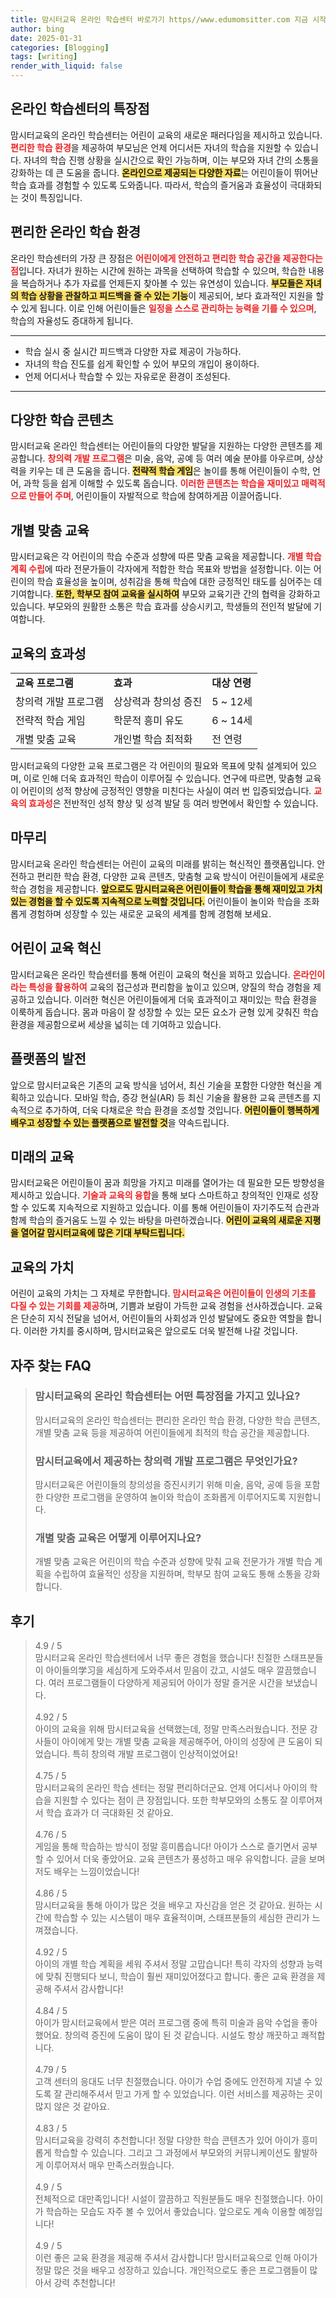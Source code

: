 ```yaml
---
title: 맘시터교육 온라인 학습센터 바로가기 https//www.edumomsitter.com 지금 시작하세요
author: bing
date: 2025-01-31
categories: [Blogging]
tags: [writing]
render_with_liquid: false
---
```



<h2 id='온라인 학습센터의 특장점'>온라인 학습센터의 특장점</h2>

<p>맘시터교육의 온라인 학습센터는 어린이 교육의 새로운 패러다임을 제시하고 있습니다. <b><span style="color: #ee2323;">편리한 학습 환경</span></b>을 제공하여 부모님은 언제 어디서든 자녀의 학습을 지원할 수 있습니다. 자녀의 학습 진행 상황을 실시간으로 확인 가능하며, 이는 부모와 자녀 간의 소통을 강화하는 데 큰 도움을 줍니다. <b><span style="background-color: #ffe066;">온라인으로 제공되는 다양한 자료</span></b>는 어린이들이 뛰어난 학습 효과를 경험할 수 있도록 도와줍니다. 따라서, 학습의 즐거움과 효율성이 극대화되는 것이 특징입니다.</p>

<h2 id='편리한 온라인 학습 환경'>편리한 온라인 학습 환경</h2>

<p>온라인 학습센터의 가장 큰 장점은 <b><span style="color: #ee2323;">어린이에게 안전하고 편리한 학습 공간을 제공한다는 점</span></b>입니다. 자녀가 원하는 시간에 원하는 과목을 선택하여 학습할 수 있으며, 학습한 내용을 복습하거나 추가 자료를 언제든지 찾아볼 수 있는 유연성이 있습니다. <b><span style="background-color: #ffe066;">부모들은 자녀의 학습 상황을 관찰하고 피드백을 줄 수 있는 기능</span></b>이 제공되어, 보다 효과적인 지원을 할 수 있게 됩니다. 이로 인해 어린이들은 <b><span style="color: #ee2323;">일정을 스스로 관리하는 능력을 기를 수 있으며</span></b>, 학습의 자율성도 증대하게 됩니다.</p>

<hr />

<ul>
    <li>학습 실시 중 실시간 피드백과 다양한 자료 제공이 가능하다.</li>
    <li>자녀의 학습 진도를 쉽게 확인할 수 있어 부모의 개입이 용이하다.</li>
    <li>언제 어디서나 학습할 수 있는 자유로운 환경이 조성된다.</li>
</ul>

<hr />

<h2 id='다양한 학습 콘텐츠'>다양한 학습 콘텐츠</h2>

<p>맘시터교육 온라인 학습센터는 어린이들의 다양한 발달을 지원하는 다양한 콘텐츠를 제공합니다. <b><span style="color: #ee2323;">창의력 개발 프로그램</span></b>은 미술, 음악, 공예 등 여러 예술 분야를 아우르며, 상상력을 키우는 데 큰 도움을 줍니다. <b><span style="background-color: #ffe066;">전략적 학습 게임</span></b>은 놀이를 통해 어린이들이 수학, 언어, 과학 등을 쉽게 이해할 수 있도록 돕습니다. <b><span style="color: #ee2323;">이러한 콘텐츠는 학습을 재미있고 매력적으로 만들어 주며</span></b>, 어린이들이 자발적으로 학습에 참여하게끔 이끌어줍니다.</p>

<h2 id='개별 맞춤 교육'>개별 맞춤 교육</h2>

<p>맘시터교육은 각 어린이의 학습 수준과 성향에 따른 맞춤 교육을 제공합니다. <b><span style="color: #ee2323;">개별 학습 계획 수립</span></b>에 따라 전문가들이 각자에게 적합한 학습 목표와 방법을 설정합니다. 이는 어린이의 학습 효율성을 높이며, 성취감을 통해 학습에 대한 긍정적인 태도를 심어주는 데 기여합니다. <b><span style="background-color: #ffe066;">또한, 학부모 참여 교육을 실시하여</span></b> 부모와 교육기관 간의 협력을 강화하고 있습니다. 부모와의 원활한 소통은 학습 효과를 상승시키고, 학생들의 전인적 발달에 기여합니다.</p>

<h2 id='교육의 효과성'>교육의 효과성</h2>

<table>
    <tr>
        <td><b>교육 프로그램</b></td>
        <td><b>효과</b></td>
        <td><b>대상 연령</b></td>
    </tr>
    <tr>
        <td>창의력 개발 프로그램</td>
        <td>상상력과 창의성 증진</td>
        <td>5 ~ 12세</td>
    </tr>
    <tr>
        <td>전략적 학습 게임</td>
        <td>학문적 흥미 유도</td>
        <td>6 ~ 14세</td>
    </tr>
    <tr>
        <td>개별 맞춤 교육</td>
        <td>개인별 학습 최적화</td>
        <td>전 연령</td>
    </tr>
</table>

<p>맘시터교육의 다양한 교육 프로그램은 각 어린이의 필요와 목표에 맞춰 설계되어 있으며, 이로 인해 더욱 효과적인 학습이 이루어질 수 있습니다. 연구에 따르면, 맞춤형 교육이 어린이의 성적 향상에 긍정적인 영향을 미친다는 사실이 여러 번 입증되었습니다. <b><span style="color: #ee2323;">교육의 효과성</span></b>은 전반적인 성적 향상 및 성격 발달 등 여러 방면에서 확인할 수 있습니다.</p>

<h2 id='마무리'>마무리</h2>

<p>맘시터교육 온라인 학습센터는 어린이 교육의 미래를 밝히는 혁신적인 플랫폼입니다. 안전하고 편리한 학습 환경, 다양한 교육 콘텐츠, 맞춤형 교육 방식이 어린이들에게 새로운 학습 경험을 제공합니다. <b><span style="background-color: #ffe066;">앞으로도 맘시터교육은 어린이들이 학습을 통해 재미있고 가치 있는 경험을 할 수 있도록 지속적으로 노력할 것입니다.</span></b> 어린이들이 놀이와 학습을 조화롭게 경험하며 성장할 수 있는 새로운 교육의 세계를 함께 경험해 보세요.</p>

<h2 id='어린이 교육 혁신'>어린이 교육 혁신</h2>

<p>맘시터교육은 온라인 학습센터를 통해 어린이 교육의 혁신을 꾀하고 있습니다. <b><span style="color: #ee2323;">온라인이라는 특성을 활용하여</span></b> 교육의 접근성과 편리함을 높이고 있으며, 양질의 학습 경험을 제공하고 있습니다. 이러한 혁신은 어린이들에게 더욱 효과적이고 재미있는 학습 환경을 이룩하게 돕습니다. 몸과 마음이 잘 성장할 수 있는 모든 요소가 균형 있게 갖춰진 학습 환경을 제공함으로써 세상을 넓히는 데 기여하고 있습니다.</p>

<h2 id='플랫폼의 발전'>플랫폼의 발전</h2>

<p>앞으로 맘시터교육은 기존의 교육 방식을 넘어서, 최신 기술을 포함한 다양한 혁신을 계획하고 있습니다. 모바일 학습, 증강 현실(AR) 등 최신 기술을 활용한 교육 콘텐츠를 지속적으로 추가하여, 더욱 다채로운 학습 환경을 조성할 것입니다. <b><span style="background-color: #ffe066;">어린이들이 행복하게 배우고 성장할 수 있는 플랫폼으로 발전할 것</span></b>을 약속드립니다.</p>

<h2 id='미래의 교육'>미래의 교육</h2>

<p>맘시터교육은 어린이들이 꿈과 희망을 가지고 미래를 열어가는 데 필요한 모든 방향성을 제시하고 있습니다. <b><span style="color: #ee2323;">기술과 교육의 융합</span></b>을 통해 보다 스마트하고 창의적인 인재로 성장할 수 있도록 지속적으로 지원하고 있습니다. 이를 통해 어린이들이 자기주도적 습관과 함께 학습의 즐거움도 느낄 수 있는 바탕을 마련하겠습니다. <b><span style="background-color: #ffe066;">어린이 교육의 새로운 지평을 열어갈 맘시터교육에 많은 기대 부탁드립니다.</span></b></p>

<h2 id='교육의 가치'>교육의 가치</h2>

<p>어린이 교육의 가치는 그 자체로 무한합니다. <b><span style="color: #ee2323;">맘시터교육은 어린이들이 인생의 기초를 다질 수 있는 기회를 제공</span></b>하며, 기쁨과 보람이 가득한 교육 경험을 선사하겠습니다. 교육은 단순히 지식 전달을 넘어서, 어린이들의 사회성과 인성 발달에도 중요한 역할을 합니다. 이러한 가치를 중시하며, 맘시터교육은 앞으로도 더욱 발전해 나갈 것입니다.</p>


<h2 id='자주_찾는_FAQ'>자주 찾는 FAQ</h2>
<div itemscope="" itemtype="https://schema.org/FAQPage"> 
<blockquote> 
<div itemscope="" itemprop="mainEntity" itemtype="https://schema.org/Question"> 
<h3 itemprop="name">맘시터교육의 온라인 학습센터는 어떤 특장점을 가지고 있나요?</h3> 
<div itemscope="" itemprop="acceptedAnswer" itemtype="https://schema.org/Answer"> 
<span itemprop="text"> 
<p>맘시터교육의 온라인 학습센터는 편리한 온라인 학습 환경, 다양한 학습 콘텐츠, 개별 맞춤 교육 등을 제공하여 어린이들에게 최적의 학습 공간을 제공합니다.</p> 
</span> 
</div> 
</div> 
<div itemscope="" itemprop="mainEntity" itemtype="https://schema.org/Question"> 
<h3 itemprop="name">맘시터교육에서 제공하는 창의력 개발 프로그램은 무엇인가요?</h3> 
<div itemscope="" itemprop="acceptedAnswer" itemtype="https://schema.org/Answer"> 
<span itemprop="text"> 
<p>맘시터교육은 어린이들의 창의성을 증진시키기 위해 미술, 음악, 공예 등을 포함한 다양한 프로그램을 운영하여 놀이와 학습이 조화롭게 이루어지도록 지원합니다.</p> 
</span> 
</div> 
</div> 
<div itemscope="" itemprop="mainEntity" itemtype="https://schema.org/Question"> 
<h3 itemprop="name">개별 맞춤 교육은 어떻게 이루어지나요?</h3> 
<div itemscope="" itemprop="acceptedAnswer" itemtype="https://schema.org/Answer"> 
<span itemprop="text"> 
<p>개별 맞춤 교육은 어린이의 학습 수준과 성향에 맞춰 교육 전문가가 개별 학습 계획을 수립하여 효율적인 성장을 지원하며, 학부모 참여 교육도 통해 소통을 강화합니다.</p> 
</span> 
</div> 
</div> 
</blockquote> 
</div>
<h2 id='후기'>후기</h2>
<div itemscope itemtype="https://schema.org/Product">
  <blockquote>
  <div itemprop="review" itemscope itemtype="https://schema.org/Review">
      <div itemprop="reviewRating" itemscope itemtype="https://schema.org/Rating"> <span itemprop="ratingValue">4.9</span> / <span itemprop="bestRating">5</span> </div>
      <span itemprop="reviewBody">맘시터교육 온라인 학습센터에서 너무 좋은 경험을 했습니다! 친절한 스태프분들이 아이들의学习을 세심하게 도와주셔서 믿음이 갔고, 시설도 매우 깔끔했습니다. 여러 프로그램들이 다양하게 제공되어 아이가 정말 즐거운 시간을 보냈습니다.</span>
  </div>
  <br>
  <div itemprop="review" itemscope itemtype="https://schema.org/Review">
      <div itemprop="reviewRating" itemscope itemtype="https://schema.org/Rating"> <span itemprop="ratingValue">4.92</span> / <span itemprop="bestRating">5</span> </div>
      <span itemprop="reviewBody">아이의 교육을 위해 맘시터교육을 선택했는데, 정말 만족스러웠습니다. 전문 강사들이 아이에게 맞는 개별 맞춤 교육을 제공해주어, 아이의 성장에 큰 도움이 되었습니다. 특히 창의력 개발 프로그램이 인상적이었어요!</span>
  </div>
  <br>
  <div itemprop="review" itemscope itemtype="https://schema.org/Review">
      <div itemprop="reviewRating" itemscope itemtype="https://schema.org/Rating"> <span itemprop="ratingValue">4.75</span> / <span itemprop="bestRating">5</span> </div>
      <span itemprop="reviewBody">맘시터교육의 온라인 학습 센터는 정말 편리하더군요. 언제 어디서나 아이의 학습을 지원할 수 있다는 점이 큰 장점입니다. 또한 학부모와의 소통도 잘 이루어져서 학습 효과가 더 극대화된 것 같아요.</span>
  </div>
  <br>
  <div itemprop="review" itemscope itemtype="https://schema.org/Review">
      <div itemprop="reviewRating" itemscope itemtype="https://schema.org/Rating"> <span itemprop="ratingValue">4.76</span> / <span itemprop="bestRating">5</span> </div>
      <span itemprop="reviewBody">게임을 통해 학습하는 방식이 정말 흥미롭습니다! 아이가 스스로 즐기면서 공부할 수 있어서 더욱 좋았어요. 교육 콘텐츠가 풍성하고 매우 유익합니다. 글을 보며 저도 배우는 느낌이었습니다!</span>
  </div>
  <br>
  <div itemprop="review" itemscope itemtype="https://schema.org/Review">
      <div itemprop="reviewRating" itemscope itemtype="https://schema.org/Rating"> <span itemprop="ratingValue">4.86</span> / <span itemprop="bestRating">5</span> </div>
      <span itemprop="reviewBody">맘시터교육을 통해 아이가 많은 것을 배우고 자신감을 얻은 것 같아요. 원하는 시간에 학습할 수 있는 시스템이 매우 효율적이며, 스태프분들의 세심한 관리가 느껴졌습니다.</span>
  </div>
  <br>
  <div itemprop="review" itemscope itemtype="https://schema.org/Review">
      <div itemprop="reviewRating" itemscope itemtype="https://schema.org/Rating"> <span itemprop="ratingValue">4.92</span> / <span itemprop="bestRating">5</span> </div>
      <span itemprop="reviewBody">아이의 개별 학습 계획을 세워 주셔서 정말 고맙습니다! 특히 각자의 성향과 능력에 맞춰 진행되다 보니, 학습이 훨씬 재미있어졌다고 합니다. 좋은 교육 환경을 제공해 주셔서 감사합니다!</span>
  </div>
  <br>
  <div itemprop="review" itemscope itemtype="https://schema.org/Review">
      <div itemprop="reviewRating" itemscope itemtype="https://schema.org/Rating"> <span itemprop="ratingValue">4.84</span> / <span itemprop="bestRating">5</span> </div>
      <span itemprop="reviewBody">아이가 맘시터교육에서 받은 여러 프로그램 중에 특히 미술과 음악 수업을 좋아했어요. 창의력 증진에 도움이 많이 된 것 같습니다. 시설도 항상 깨끗하고 쾌적합니다.</span>
  </div>
  <br>
  <div itemprop="review" itemscope itemtype="https://schema.org/Review">
      <div itemprop="reviewRating" itemscope itemtype="https://schema.org/Rating"> <span itemprop="ratingValue">4.79</span> / <span itemprop="bestRating">5</span> </div>
      <span itemprop="reviewBody">고객 센터의 응대도 너무 친절했습니다. 아이가 수업 중에도 안전하게 지낼 수 있도록 잘 관리해주셔서 믿고 가게 할 수 있었습니다. 이런 서비스를 제공하는 곳이 많지 않은 것 같아요.</span>
  </div>
  <br>
  <div itemprop="review" itemscope itemtype="https://schema.org/Review">
      <div itemprop="reviewRating" itemscope itemtype="https://schema.org/Rating"> <span itemprop="ratingValue">4.83</span> / <span itemprop="bestRating">5</span> </div>
      <span itemprop="reviewBody">맘시터교육을 강력히 추천합니다! 정말 다양한 학습 콘텐츠가 있어 아이가 흥미롭게 학습할 수 있습니다. 그리고 그 과정에서 부모와의 커뮤니케이션도 활발하게 이루어져서 매우 만족스러웠습니다.</span>
  </div>
  <br>
  <div itemprop="review" itemscope itemtype="https://schema.org/Review">
      <div itemprop="reviewRating" itemscope itemtype="https://schema.org/Rating"> <span itemprop="ratingValue">4.9</span> / <span itemprop="bestRating">5</span> </div>
      <span itemprop="reviewBody">전체적으로 대만족입니다! 시설이 깔끔하고 직원분들도 매우 친절했습니다. 아이가 학습하는 모습도 자주 볼 수 있어서 좋았습니다. 앞으로도 계속 이용할 예정입니다!</span>
  </div>
  <br>
  <div itemprop="review" itemscope itemtype="https://schema.org/Review">
      <div itemprop="reviewRating" itemscope itemtype="https://schema.org/Rating"> <span itemprop="ratingValue">4.9</span> / <span itemprop="bestRating">5</span> </div>
      <span itemprop="reviewBody">이런 좋은 교육 환경을 제공해 주셔서 감사합니다! 맘시터교육으로 인해 아이가 정말 많은 것을 배우고 성장하고 있습니다. 개인적으로도 좋은 프로그램들이 많아서 강력 추천합니다!</span>
  </div>
  </blockquote>
</div>
